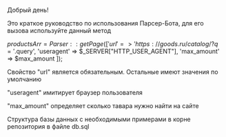 Добрый день!

Это краткое руководство по использования Парсер-Бота, для его вызова используйте данный метод

$productsArr = Parser::getPage([
    'url' => 'https://goods.ru/catalog/?q='.$query',
    'useragent' => $_SERVER["HTTP_USER_AGENT"],
    'max_amount' => $max_amount
]);

Свойство "url" является обязательным.
Остальные имеют значения по умолчанию

"useragent" имитирует браузер пользователя

"max_amount" определяет сколько тавара нужно найти на сайте

Структура базы данных с необходимыми примерами в корне репозитория в файле db.sql
